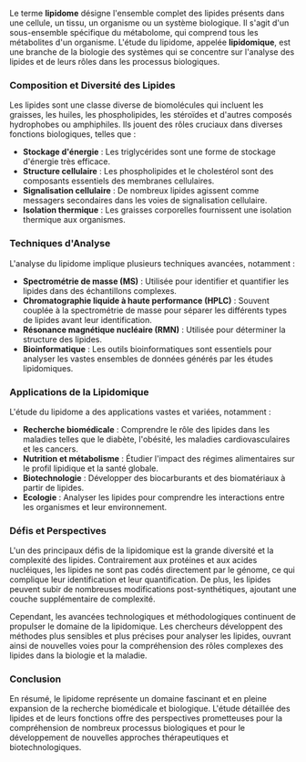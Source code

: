 Le terme **lipidome** désigne l'ensemble complet des lipides présents dans une cellule, un tissu, un organisme ou un système biologique. Il s'agit d'un sous-ensemble spécifique du métabolome, qui comprend tous les métabolites d'un organisme. L'étude du lipidome, appelée **lipidomique**, est une branche de la biologie des systèmes qui se concentre sur l'analyse des lipides et de leurs rôles dans les processus biologiques.

### Composition et Diversité des Lipides

Les lipides sont une classe diverse de biomolécules qui incluent les graisses, les huiles, les phospholipides, les stéroïdes et d'autres composés hydrophobes ou amphiphiles. Ils jouent des rôles cruciaux dans diverses fonctions biologiques, telles que :

- **Stockage d'énergie** : Les triglycérides sont une forme de stockage d'énergie très efficace.
- **Structure cellulaire** : Les phospholipides et le cholestérol sont des composants essentiels des membranes cellulaires.
- **Signalisation cellulaire** : De nombreux lipides agissent comme messagers secondaires dans les voies de signalisation cellulaire.
- **Isolation thermique** : Les graisses corporelles fournissent une isolation thermique aux organismes.

### Techniques d'Analyse

L'analyse du lipidome implique plusieurs techniques avancées, notamment :

- **Spectrométrie de masse (MS)** : Utilisée pour identifier et quantifier les lipides dans des échantillons complexes.
- **Chromatographie liquide à haute performance (HPLC)** : Souvent couplée à la spectrométrie de masse pour séparer les différents types de lipides avant leur identification.
- **Résonance magnétique nucléaire (RMN)** : Utilisée pour déterminer la structure des lipides.
- **Bioinformatique** : Les outils bioinformatiques sont essentiels pour analyser les vastes ensembles de données générés par les études lipidomiques.

### Applications de la Lipidomique

L'étude du lipidome a des applications vastes et variées, notamment :

- **Recherche biomédicale** : Comprendre le rôle des lipides dans les maladies telles que le diabète, l'obésité, les maladies cardiovasculaires et les cancers.
- **Nutrition et métabolisme** : Étudier l'impact des régimes alimentaires sur le profil lipidique et la santé globale.
- **Biotechnologie** : Développer des biocarburants et des biomatériaux à partir de lipides.
- **Ecologie** : Analyser les lipides pour comprendre les interactions entre les organismes et leur environnement.

### Défis et Perspectives

L'un des principaux défis de la lipidomique est la grande diversité et la complexité des lipides. Contrairement aux protéines et aux acides nucléiques, les lipides ne sont pas codés directement par le génome, ce qui complique leur identification et leur quantification. De plus, les lipides peuvent subir de nombreuses modifications post-synthétiques, ajoutant une couche supplémentaire de complexité.

Cependant, les avancées technologiques et méthodologiques continuent de propulser le domaine de la lipidomique. Les chercheurs développent des méthodes plus sensibles et plus précises pour analyser les lipides, ouvrant ainsi de nouvelles voies pour la compréhension des rôles complexes des lipides dans la biologie et la maladie.

### Conclusion

En résumé, le lipidome représente un domaine fascinant et en pleine expansion de la recherche biomédicale et biologique. L'étude détaillée des lipides et de leurs fonctions offre des perspectives prometteuses pour la compréhension de nombreux processus biologiques et pour le développement de nouvelles approches thérapeutiques et biotechnologiques.